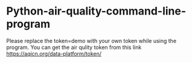 # Python-air-quality-command-line-program
Please replace the token=demo with your own token while using the program.
You can get the air qulity token from this link https://aqicn.org/data-platform/token/
